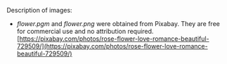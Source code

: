 
Description of images:
- *flower.pgm* and *flower.png* were obtained from Pixabay. 
They are free for commercial use and no attribution required.
[https://pixabay.com/photos/rose-flower-love-romance-beautiful-729509/](https://pixabay.com/photos/rose-flower-love-romance-beautiful-729509/)
